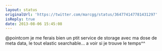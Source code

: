 ```yaml
---
layout: status
originalUrl: 'https://twitter.com/marcgg/status/364774147781431297'
isReply: true
date: 2013-08-06 15:45:08
---
```


@pointcom je me ferais bien un ptit service de storage avec ma dose de meta data, le tout elastic searchable… a voir si je trouve le temps^^
